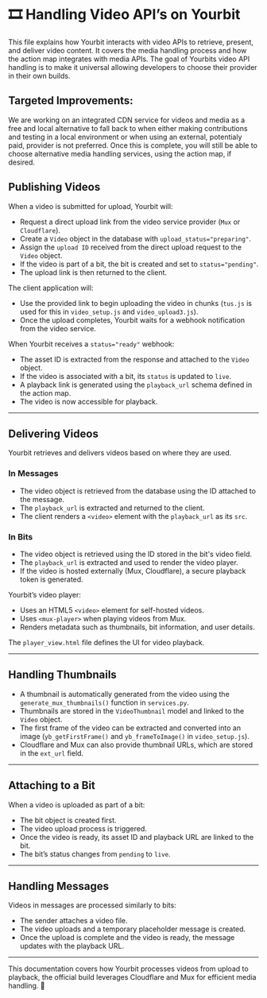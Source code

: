 # 🎞️ **Handling Video API’s on Yourbit**
This file explains how Yourbit interacts with video APIs to retrieve, present, and deliver video content. It covers the media handling process and how the action map integrates with media APIs. The goal of Yourbits video API handling is to make it universal allowing developers to choose their provider in their own builds. 


## **Targeted Improvements:**

We are working on an integrated CDN service for videos and media as a free and local alternative to fall back to when either making contributions and testing in a local environment or when using an external, potentialy paid, provider is not preferred. Once this is complete, you will still be able to choose alternative media handling services, using the action map, if desired.

## **Publishing Videos**
When a video is submitted for upload, Yourbit will:
  - Request a direct upload link from the video service provider (`Mux` or `Cloudflare`).
  - Create a `Video` object in the database with `upload_status="preparing"`.
  - Assign the `upload ID` received from the direct upload request to the `Video` object.
  - If the video is part of a bit, the bit is created and set to `status="pending"`.
  - The upload link is then returned to the client.
  
The client application will:
  - Use the provided link to begin uploading the video in chunks (`tus.js` is used for this in `video_setup.js` and `video_upload3.js`).
  - Once the upload completes, Yourbit waits for a webhook notification from the video service.

When Yourbit receives a `status="ready"` webhook:
  - The asset ID is extracted from the response and attached to the `Video` object.
  - If the video is associated with a bit, its `status` is updated to `live`.
  - A playback link is generated using the `playback_url` schema defined in the action map.
  - The video is now accessible for playback.

---

## **Delivering Videos**
Yourbit retrieves and delivers videos based on where they are used.

### **In Messages**
  - The video object is retrieved from the database using the ID attached to the message.
  - The `playback_url` is extracted and returned to the client.
  - The client renders a `<video>` element with the `playback_url` as its `src`.

### **In Bits**
  - The video object is retrieved using the ID stored in the bit's video field.
  - The `playback_url` is extracted and used to render the video player.
  - If the video is hosted externally (Mux, Cloudflare), a secure playback token is generated.

Yourbit’s video player:
  - Uses an HTML5 `<video>` element for self-hosted videos.
  - Uses `<mux-player>` when playing videos from Mux.
  - Renders metadata such as thumbnails, bit information, and user details.

The `player_view.html` file defines the UI for video playback.

---

## **Handling Thumbnails**
  - A thumbnail is automatically generated from the video using the `generate_mux_thumbnails()` function in `services.py`.
  - Thumbnails are stored in the `VideoThumbnail` model and linked to the `Video` object.
  - The first frame of the video can be extracted and converted into an image (`yb_getFirstFrame()` and `yb_frameToImage()` in `video_setup.js`).
  - Cloudflare and Mux can also provide thumbnail URLs, which are stored in the `ext_url` field.

---

## **Attaching to a Bit**
When a video is uploaded as part of a bit:
  - The bit object is created first.
  - The video upload process is triggered.
  - Once the video is ready, its asset ID and playback URL are linked to the bit.
  - The bit’s status changes from `pending` to `live`.

---

## **Handling Messages**
Videos in messages are processed similarly to bits:
  - The sender attaches a video file.
  - The video uploads and a temporary placeholder message is created.
  - Once the upload is complete and the video is ready, the message updates with the playback URL.

---

This documentation covers how Yourbit processes videos from upload to playback, the official build leverages Cloudflare and Mux for efficient media handling. 🚀

